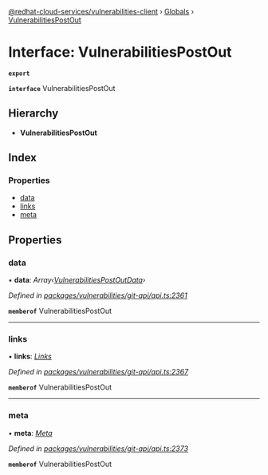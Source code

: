 [@redhat-cloud-services/vulnerabilities-client](../README.md) › [Globals](../globals.md) › [VulnerabilitiesPostOut](vulnerabilitiespostout.md)

# Interface: VulnerabilitiesPostOut

**`export`** 

**`interface`** VulnerabilitiesPostOut

## Hierarchy

* **VulnerabilitiesPostOut**

## Index

### Properties

* [data](vulnerabilitiespostout.md#data)
* [links](vulnerabilitiespostout.md#links)
* [meta](vulnerabilitiespostout.md#meta)

## Properties

###  data

• **data**: *Array‹[VulnerabilitiesPostOutData](vulnerabilitiespostoutdata.md)›*

*Defined in [packages/vulnerabilities/git-api/api.ts:2361](https://github.com/RedHatInsights/javascript-clients/blob/master/packages/vulnerabilities/git-api/api.ts#L2361)*

**`memberof`** VulnerabilitiesPostOut

___

###  links

• **links**: *[Links](links.md)*

*Defined in [packages/vulnerabilities/git-api/api.ts:2367](https://github.com/RedHatInsights/javascript-clients/blob/master/packages/vulnerabilities/git-api/api.ts#L2367)*

**`memberof`** VulnerabilitiesPostOut

___

###  meta

• **meta**: *[Meta](meta.md)*

*Defined in [packages/vulnerabilities/git-api/api.ts:2373](https://github.com/RedHatInsights/javascript-clients/blob/master/packages/vulnerabilities/git-api/api.ts#L2373)*

**`memberof`** VulnerabilitiesPostOut
